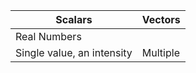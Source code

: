 | Scalars                    | Vectors |
| -------------------------- | ------- |
| Real Numbers               |         |
| Single value, an intensity | Multiple         |
